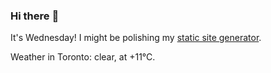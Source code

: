 ### Hi there :wave:

It's Wednesday! I might be polishing my [static site generator](https://github.com/bewuethr/pandoc-bash-blog).

Weather in Toronto: clear, at +11°C.
